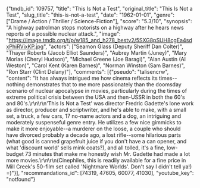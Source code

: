 {"tmdb_id": 109757, "title": "This Is Not a Test", "original_title": "This Is Not a Test", "slug_title": "this-is-not-a-test", "date": "1962-01-01", "genre": ["Drame / Action / Thriller / Science-Fiction"], "score": "5.3/10", "synopsis": "A highway patrolman stops motorists on a highway after he hears news reports of a possible nuclear attack.", "image": "https://image.tmdb.org/t/p/w185_and_h278_bestv2/5SXG8pSUH8cgEa4sdxPhiRVixKP.jpg", "actors": ["Seamon Glass (Deputy Sheriff Dan Colter)", "Thayer Roberts (Jacob Elliot Saunders)", "Aubrey Martin (Juney)", "Mary Morlas (Cheryl Hudson)", "Michael Greene (Joe Baragi)", "Alan Austin (Al Weston)", "Carol Kent (Karen Barnes)", "Norman Winston (Sam Barnes)", "Ron Starr (Clint Delany)"], "comments": [{"pseudo": "talisencrw", "content": "It has always intrigued me how cinema reflects its times--nothing demonstrates that to me more passionately than the doomsday scenario of nuclear apocalypse in movies, particularly during the times of extreme political crisis between the USA and then-USSR in both the 60's and 80's.\r\n\r\n'This Is Not a Test' was director Fredric Gadette's lone work as director, producer and scriptwriter, and he's able to make, with a small set, a truck, a few cars, 17 no-name actors and a dog, an intriguing and moderately suspenseful genre entry. He utilizes a few nice gimmicks to make it more enjoyable--a murderer on the loose, a couple who should have divorced probably a decade ago, a lost rifle--some hilarious parts (what good is canned grapefruit juice if you don't have a can opener, and what 'discount world' sells mink coats?), and all tolled, it's a fine, low-budget 73 minutes that make me honestly wish Mr. Gadette had made a lot more movies.\r\n\r\n(Cinephiles, this is readily available for a fine price in Mill Creek's 50-film set called 'Nightmare Worlds'. Don't say I didn't tell ya!) =)"}], "recommandations_id": [74319, 47605, 60077, 41030], "youtube_key": "notfound"}